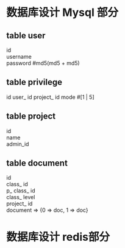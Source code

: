 # 数据库设计 Mysql 部分

## table user  
id  
username  
password #md5(md5 + md5)  

## table privilege
id
user_ id 
project_ id
mode #[1 | 5]

## table project  
id  
name  
admin_id  

## table document  
id  
class_ id  
p_ class_ id  
class_ level  
project_ id  
document => {0 => doc, 1 => doc}


# 数据库设计  redis部分

